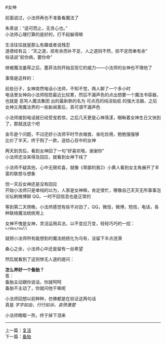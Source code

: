 #女神

前面说过，小法师再也不准备看魔法了

朱熹说：“适可而止，无贪心也。”   
小法师心理打算的是好的，打不起躲得嘛

生活往往就是那么有趣或者说残忍  
道德经有云：“天之道，损有余而补不足，人之道则不然，损不足而奉有余”  
俗话说“趁你病，要你命”    

继被魔法羞辱之后，墨菲法则开始显现它的威力——小法师的女神也不理他了

事情是这样的：  

前些日子，女神突然电话小法师，不知不觉，两人聊了一个多小时   
电话里女神向小法师抱怨最近比较累，然后不漏声色的点出想要一个魔法书容器，也就是 恶骂人魔法集团 出的最新款的名为 可点亮的纯洁贴纸 的强大法器，之后女神又用魔法界的一些新闻善后，真可谓不漏声色    

小法师接到电话就已经受宠若惊，之后几天更是心神荡漾，眼瞅着女神生日又快到了，那就送这个吧   

金币是个问题，不过还好小法师平时节衣缩食、省吃俭用，勉勉强强够      
比价了半天，终于购了一款，送给心目中的女神  

两天到货后，看到女神回了一句“好喜欢哦，谢谢你”  
小法师还没来得及回应，就看到女神下线了

小法师不疑其他，心中无限欢喜，就像《卑鄙的我2》小黄人看到女主角展开了丰富的联想与想象  

但一天后女神还是没有回应  
开始小法师只是单纯的以为，人家是女神嘛，肯定很忙，哪像自己天天无所事事泡论坛刷微博聊 QQ，一时不回信息也是正常的   

等到第二天傍晚，小法师感觉有些不对劲了，QQ，微信，微博，短信，电话，各种联络魔法统统用上  

女神不愧是女神，灵活运用兵法，以不变应万变，轻轻巧巧的一招：  
`>/dev/null`

就把小法师所有能想到的魔法统统化为乌有，没留下半点涟漪  

桑心之余，小法师心中还是留有一丝希望  

然后就看到了这则惨无人道的提问：  

**怎么养好一个备胎？**   
答：   
备胎主动跟你说话，你就呵呵  
备胎不主动了，你就问他干嘛呢  

小法师回想以前种种，仿佛都是在验证这两句话  
真是 *字字如血，行行如诉，哀愤激楚*  

小法师眼眶一热，终于掉下泪来


-------
上一篇：[复活](https://github.com/Artwalk/LittleMaster/blob/master/Contents/02.md)  
下一篇：[备胎](https://github.com/Artwalk/LittleMaster/blob/master/Contents/04.md)